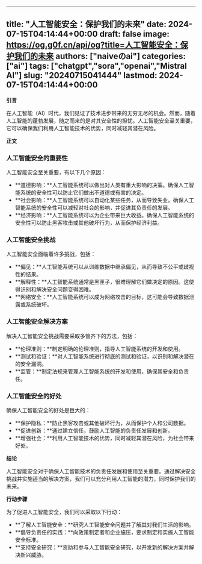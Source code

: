 
---
title: "人工智能安全：保护我们的未来"
date: 2024-07-15T04:14:44+00:00
draft: false
image: https://og.g0f.cn/api/og?title=人工智能安全：保护我们的未来
authors: ["naiveのai"]
categories: ["ai"]
tags: ["chatgpt","sora","openai","Mistral AI"]
slug: "20240715041444"
lastmod: 2024-07-15T04:14:44+00:00
---
**引言**

在人工智能（AI）时代，我们见证了技术进步带来的无穷无尽的机会。然而，随着人工智能的蓬勃发展，随之而来的是对其安全性的担忧。人工智能安全至关重要，它可以确保我们利用人工智能技术的优势，同时减轻其潜在风险。

**正文**

### 人工智能安全的重要性

人工智能安全至关重要，有以下几个原因：

* **道德影响：**人工智能系统可以做出对人类有重大影响的决策。确保人工智能系统的安全性可以防止它们做出不道德或有害的决定。
* **社会影响：**人工智能系统可以自动化某些任务，从而导致失业。确保人工智能系统的安全性可以减轻对社会的影响，并促进其负责任的发展。
* **经济影响：**人工智能系统可以为企业带来巨大收益。确保人工智能系统的安全性可以防止黑客攻击或其他破坏行为，从而保护经济利益。

### 人工智能安全挑战

人工智能安全面临着许多挑战，包括：

* **偏见：**人工智能系统可以从训练数据中继承偏见，从而导致不公平或歧视性的结果。
* **解释性：**人工智能系统通常是黑匣子，很难理解它们做决定的原因。这使得识别和解决安全问题变得困难。
* **网络安全：**人工智能系统可以成为网络攻击的目标，这可能会导致数据泄露或系统破坏。

### 人工智能安全解决方案

解决人工智能安全挑战需要采取多管齐下的方法，包括：

* **伦理准则：**制定明确的伦理准则，指导人工智能系统的开发和使用。
* **测试和验证：**对人工智能系统进行彻底的测试和验证，以识别和解决潜在的安全漏洞。
* **监管：**制定法规来管理人工智能系统的开发和使用，确保其安全和负责任。

### 人工智能安全的好处

确保人工智能安全的好处是巨大的：

* **保护隐私：**防止黑客攻击或其他破坏行为，从而保护个人和公司数据。
* **促进创新：**通过建立信任，鼓励人工智能的负责任发展和创新。
* **增强社会：**利用人工智能技术的优势，同时减轻其潜在风险，为社会带来好处。

**结论**

人工智能安全对于确保人工智能技术的负责任发展和使用至关重要。通过解决安全挑战并实施适当的解决方案，我们可以充分利用人工智能的潜力，同时保护我们的未来。

**行动步骤**

为了促进人工智能安全，我们可以采取以下行动：

* **了解人工智能安全：**研究人工智能安全问题并了解其对我们生活的影响。
* **倡导负责任的实践：**向政策制定者和企业施压，要求制定和实施人工智能安全标准。
* **支持安全研究：**资助和参与人工智能安全研究，以开发新的解决方案并解决新兴威胁。